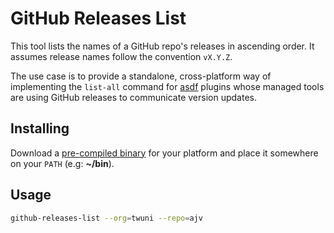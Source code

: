 # GitHub Releases List

This tool lists the names of a GitHub repo's releases in ascending order.
It assumes release names follow the convention `vX.Y.Z`.

The use case is to provide a standalone, cross-platform way of implementing
the `list-all` command for [asdf][asdf] plugins whose managed tools are using
GitHub releases to communicate version updates.

## Installing

Download a [pre-compiled binary][binaries] for your platform and place it
somewhere on your `PATH` (e.g: **~/bin**).

## Usage

```bash
github-releases-list --org=twuni --repo=ajv
```

[asdf]: https://github.com/asdf-vm/asdf
[binaries]: https://releases.twuni.dev/github-releases-list

